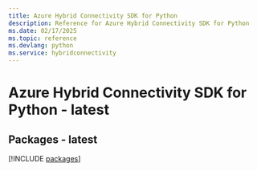 ```yaml
---
title: Azure Hybrid Connectivity SDK for Python
description: Reference for Azure Hybrid Connectivity SDK for Python
ms.date: 02/17/2025
ms.topic: reference
ms.devlang: python
ms.service: hybridconnectivity
---
```

# Azure Hybrid Connectivity SDK for Python - latest
## Packages - latest
[!INCLUDE [packages](hybrid-connectivity-index.md)]